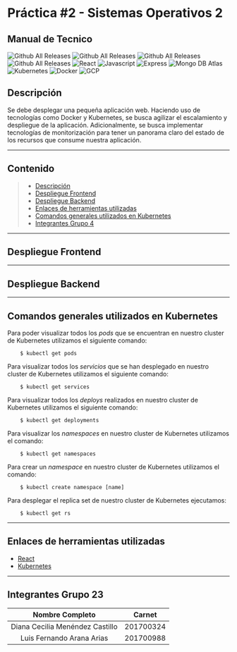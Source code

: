 <h1> <b> Práctica #2 - Sistemas Operativos 2 </b> </h1>

<h2> <b> Manual de Tecnico </b> </h2>

![Github All Releases](https://img.shields.io/badge/Version-1.0-green)
![Github All Releases](https://img.shields.io/badge/Curso-Sistemas%20Operativos%202-blue)
![Github All Releases](https://img.shields.io/badge/Grupo-23-red)
![Github All Releases](https://img.shields.io/badge/Practica-2-orange)
![React](https://img.shields.io/badge/React-gray?style=flat-square&logo=react)
![Javascript](https://img.shields.io/badge/Javascript-gray?style=flat-square&logo=javascript)
![Express](https://img.shields.io/badge/Express-gray?style=flat-square&logo=express)
![Mongo DB Atlas](https://img.shields.io/badge/Mongo_DB_Atlas-gray?style=flat-square&logo=mongoDB)
![Kubernetes](https://img.shields.io/badge/Kubernetes-gray?style=flat-square&logo=kubernetes)
![Docker](https://img.shields.io/badge/Docker-gray?style=flat-square&logo=docker)
![GCP](https://img.shields.io/badge/Google_Cloud-gray?style=flat-square&logo=googlecloud)

## **Descripción**

Se debe desplegar una pequeña aplicación web. Haciendo uso de tecnologías como Docker y 
Kubernetes, se busca agilizar el escalamiento y despliegue de la aplicación. Adicionalmente, se 
busca implementar tecnologías de monitorización para tener un panorama claro del estado de 
los recursos que consume nuestra aplicación.

---

## **Contenido**

> * [Descripción](#Descripción)
> * [Despliegue Frontend](#Despliegue-Frontend)
> * [Despliegue Backend](#Despliegue-Backend)
> * [Enlaces de herramientas utilizadas](#Enlaces-de-herramientas-utilizadas)
> * [Comandos generales utilizados en Kubernetes](#Comandos-generales-utilizados-en-Kubernetes)
> * [Integrantes Grupo 4](#Integrantes-Grupo-4)

---

## **Despliegue Frontend**

---

## **Despliegue Backend**

---

## **Comandos generales utilizados en Kubernetes**

Para poder visualizar todos los *pods* que se encuentran en nuestro cluster de Kubernetes utilizamos el siguiente comando:

```
    $ kubectl get pods
```

Para visualizar todos los *servicios* que se han desplegado en nuestro cluster de Kubernetes utilizamos el siguiente comando:

```
    $ kubectl get services
```

Para visualizar todos los *deploys* realizados en nuestro cluster de Kubernetes utilizamos el siguiente comando:

```
    $ kubectl get deployments
```

Para visualizar los *namespaces* en nuestro cluster de Kubernetes utilizamos el comando:

```
    $ kubectl get namespaces
```

Para crear un *namespace* en nuestro cluster de Kubernetes utilizamos el comando:

```
    $ kubectl create namespace [name]
```

Para desplegar el replica set de nuestro cluster de Kubernetes ejecutamos:

```
    $ kubectl get rs
```

---

## **Enlaces de herramientas utilizadas**

- [React](https://es.reactjs.org/)
- [Kubernetes](https://kubernetes.io/es/docs/concepts/workloads/controllers/deployment/)

---

## **Integrantes Grupo 23**

| Nombre Completo | Carnet |
| :----: | :----: |
| Diana Cecilia Menéndez Castillo | 201700324 |
| Luis Fernando Arana Arias | 201700988 |
